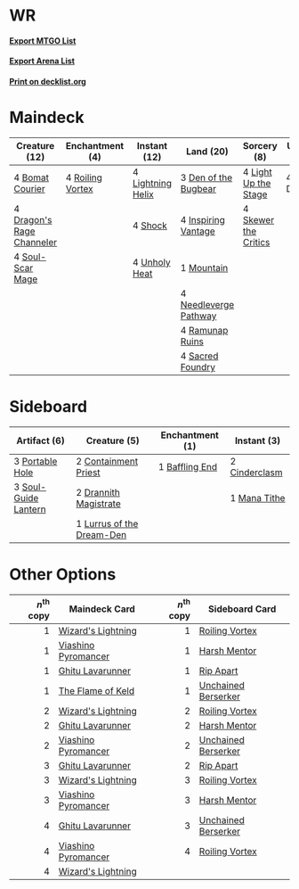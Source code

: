 # WR

#### [Export MTGO List](../collection/WR/WR.txt)
#### [Export Arena List](../collection/WR/WR_arena.txt)
#### [Print on decklist.org](http://decklist.org/?deckmain=4%09Bomat%20Courier%0A3%09Den%20of%20the%20Bugbear%0A4%09Dragon's%20Rage%20Channeler%0A4%09Inspiring%20Vantage%0A4%09Light%20Up%20the%20Stage%0A4%09Lightning%20Helix%0A1%09Mountain%0A4%09Needleverge%20Pathway%0A4%09Ramunap%20Ruins%0A4%09Roiling%20Vortex%0A4%09Sacred%20Foundry%0A4%09Shock%0A4%09Skewer%20the%20Critics%0A4%09Soul-Scar%20Mage%0A4%09Static%20Discharge%0A4%09Unholy%20Heat&deckside=1%09Baffling%20End%0A2%09Cinderclasm%0A2%09Containment%20Priest%0A2%09Drannith%20Magistrate%0A1%09Lurrus%20of%20the%20Dream-Den%0A1%09Mana%20Tithe%0A3%09Portable%20Hole%0A3%09Soul-Guide%20Lantern)
# Maindeck

|                                           Creature (12)                                            |                                      Enchantment (4)                                      |                                        Instant (12)                                        |                                           Land (20)                                            |                                          Sorcery (8)                                          |   Unknown (4)    |
|----------------------------------------------------------------------------------------------------|-------------------------------------------------------------------------------------------|--------------------------------------------------------------------------------------------|------------------------------------------------------------------------------------------------|-----------------------------------------------------------------------------------------------|------------------|
|4 [Bomat Courier](http://gatherer.wizards.com/Pages/Card/Details.aspx?multiverseid=417772)          |4 [Roiling Vortex](http://gatherer.wizards.com/Pages/Card/Details.aspx?multiverseid=491797)|4 [Lightning Helix](http://gatherer.wizards.com/Pages/Card/Details.aspx?multiverseid=249386)|3 [Den of the Bugbear](http://gatherer.wizards.com/Pages/Card/Details.aspx?multiverseid=527541) |4 [Light Up the Stage](http://gatherer.wizards.com/Pages/Card/Details.aspx?multiverseid=457251)|4 Static Discharge|
|4 [Dragon's Rage Channeler](http://gatherer.wizards.com/Pages/Card/Details.aspx?multiverseid=522197)|                                                                                           |4 [Shock](http://gatherer.wizards.com/Pages/Card/Details.aspx?multiverseid=129732)          |4 [Inspiring Vantage](http://gatherer.wizards.com/Pages/Card/Details.aspx?multiverseid=417819)  |4 [Skewer the Critics](http://gatherer.wizards.com/Pages/Card/Details.aspx?multiverseid=457259)|                  |
|4 [Soul-Scar Mage](http://gatherer.wizards.com/Pages/Card/Details.aspx?multiverseid=426850)         |                                                                                           |4 [Unholy Heat](http://gatherer.wizards.com/Pages/Card/Details.aspx?multiverseid=522221)    |1 [Mountain](http://gatherer.wizards.com/Pages/Card/Details.aspx?multiverseid=439859)           |                                                                                               |                  |
|                                                                                                    |                                                                                           |                                                                                            |4 [Needleverge Pathway](http://gatherer.wizards.com/Pages/Card/Details.aspx?multiverseid=491918)|                                                                                               |                  |
|                                                                                                    |                                                                                           |                                                                                            |4 [Ramunap Ruins](http://gatherer.wizards.com/Pages/Card/Details.aspx?multiverseid=430870)      |                                                                                               |                  |
|                                                                                                    |                                                                                           |                                                                                            |4 [Sacred Foundry](http://gatherer.wizards.com/Pages/Card/Details.aspx?multiverseid=405106)     |                                                                                               |                  |


# Sideboard

|                                         Artifact (6)                                          |                                            Creature (5)                                            |                                     Enchantment (1)                                     |                                      Instant (3)                                       |
|-----------------------------------------------------------------------------------------------|----------------------------------------------------------------------------------------------------|-----------------------------------------------------------------------------------------|----------------------------------------------------------------------------------------|
|3 [Portable Hole](http://gatherer.wizards.com/Pages/Card/Details.aspx?multiverseid=527320)     |2 [Containment Priest](http://gatherer.wizards.com/Pages/Card/Details.aspx?multiverseid=389470)     |1 [Baffling End](http://gatherer.wizards.com/Pages/Card/Details.aspx?multiverseid=439658)|2 [Cinderclasm](http://gatherer.wizards.com/Pages/Card/Details.aspx?multiverseid=491776)|
|3 [Soul-Guide Lantern](http://gatherer.wizards.com/Pages/Card/Details.aspx?multiverseid=476488)|2 [Drannith Magistrate](http://gatherer.wizards.com/Pages/Card/Details.aspx?multiverseid=479531)    |                                                                                         |1 [Mana Tithe](http://gatherer.wizards.com/Pages/Card/Details.aspx?multiverseid=122324) |
|                                                                                               |1 [Lurrus of the Dream-Den](http://gatherer.wizards.com/Pages/Card/Details.aspx?multiverseid=479746)|                                                                                         |                                                                                        |


# Other Options

|*n*<sup>th</sup> copy|                                        Maindeck Card                                         |*n*<sup>th</sup> copy|                                        Sideboard Card                                        |
|--------------------:|----------------------------------------------------------------------------------------------|--------------------:|----------------------------------------------------------------------------------------------|
|                    1|[Wizard's Lightning](http://gatherer.wizards.com/Pages/Card/Details.aspx?multiverseid=443040) |                    1|[Roiling Vortex](http://gatherer.wizards.com/Pages/Card/Details.aspx?multiverseid=491797)     |
|                    1|[Viashino Pyromancer](http://gatherer.wizards.com/Pages/Card/Details.aspx?multiverseid=447302)|                    1|[Harsh Mentor](http://gatherer.wizards.com/Pages/Card/Details.aspx?multiverseid=426837)       |
|                    1|[Ghitu Lavarunner](http://gatherer.wizards.com/Pages/Card/Details.aspx?multiverseid=443015)   |                    1|[Rip Apart](http://gatherer.wizards.com/Pages/Card/Details.aspx?multiverseid=513717)          |
|                    1|[The Flame of Keld](http://gatherer.wizards.com/Pages/Card/Details.aspx?multiverseid=443011)  |                    1|[Unchained Berserker](http://gatherer.wizards.com/Pages/Card/Details.aspx?multiverseid=466918)|
|                    2|[Wizard's Lightning](http://gatherer.wizards.com/Pages/Card/Details.aspx?multiverseid=443040) |                    2|[Roiling Vortex](http://gatherer.wizards.com/Pages/Card/Details.aspx?multiverseid=491797)     |
|                    2|[Ghitu Lavarunner](http://gatherer.wizards.com/Pages/Card/Details.aspx?multiverseid=443015)   |                    2|[Harsh Mentor](http://gatherer.wizards.com/Pages/Card/Details.aspx?multiverseid=426837)       |
|                    2|[Viashino Pyromancer](http://gatherer.wizards.com/Pages/Card/Details.aspx?multiverseid=447302)|                    2|[Unchained Berserker](http://gatherer.wizards.com/Pages/Card/Details.aspx?multiverseid=466918)|
|                    3|[Ghitu Lavarunner](http://gatherer.wizards.com/Pages/Card/Details.aspx?multiverseid=443015)   |                    2|[Rip Apart](http://gatherer.wizards.com/Pages/Card/Details.aspx?multiverseid=513717)          |
|                    3|[Wizard's Lightning](http://gatherer.wizards.com/Pages/Card/Details.aspx?multiverseid=443040) |                    3|[Roiling Vortex](http://gatherer.wizards.com/Pages/Card/Details.aspx?multiverseid=491797)     |
|                    3|[Viashino Pyromancer](http://gatherer.wizards.com/Pages/Card/Details.aspx?multiverseid=447302)|                    3|[Harsh Mentor](http://gatherer.wizards.com/Pages/Card/Details.aspx?multiverseid=426837)       |
|                    4|[Ghitu Lavarunner](http://gatherer.wizards.com/Pages/Card/Details.aspx?multiverseid=443015)   |                    3|[Unchained Berserker](http://gatherer.wizards.com/Pages/Card/Details.aspx?multiverseid=466918)|
|                    4|[Viashino Pyromancer](http://gatherer.wizards.com/Pages/Card/Details.aspx?multiverseid=447302)|                    4|[Roiling Vortex](http://gatherer.wizards.com/Pages/Card/Details.aspx?multiverseid=491797)     |
|                    4|[Wizard's Lightning](http://gatherer.wizards.com/Pages/Card/Details.aspx?multiverseid=443040) |                     |                                                                                              |

